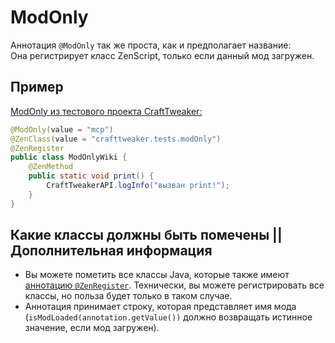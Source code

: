 # ModOnly

Аннотация `@ModOnly` так же проста, как и предполагает название:  
Она регистрирует класс ZenScript, только если данный мод загружен.

## Пример

[ModOnly из тестового проекта CraftTweaker:](https://github.com/jaredlll08/CraftTweaker/tree/1.12/CraftTweaker2-MC1120-Tests/src/main/java/crafttweaker/tests/wiki/ModOnlyWiki.java)

```java
@ModOnly(value = "mcp")
@ZenClass(value = "crafttweaker.tests.modOnly")
@ZenRegister
public class ModOnlyWiki {
    @ZenMethod
    public static void print() {
        CraftTweakerAPI.logInfo("вызван print!");
    }
}
```

## Какие классы должны быть помечены || Дополнительная информация

- Вы можете пометить все классы Java, которые также имеют [ аннотацию `@ZenRegister`](/Dev_Area/ZenAnnotations/Annotation_ZenRegister/). Технически, вы можете регистрировать все классы, но польза будет только в таком случае.
- Аннотация принимает строку, которая представляет имя мода (`isModLoaded(annotation.getValue())` должно возвращать истинное значение, если мод загружен).